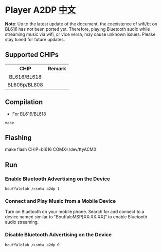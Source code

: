 # Player A2DP [中文](README_zh.md)

**Note**: Up to the latest update of the document, the coexistence of wifi/bt on BL616 has not been ported yet. Therefore, playing Bluetooth audio while streaming music via wifi, or vice versa, may cause unknown issues. Please stay tuned for future updates.

## Supported CHIPs

|      CHIP        | Remark |
|:----------------:|:------:|
|BL616/BL618       |        |
|BL606p/BL808      |        |

## Compilation

- For BL616/BL618

```
make
```

## Flashing
make flash CHIP=bl616 COMX=/dev/ttyACM0

## Run

### Enable Bluetooth Advertising on the Device

```
bouffalolab />smta a2dp 1
```

### Connect and Play Music from a Mobile Device
Turn on Bluetooth on your mobile phone.
Search for and connect to a device named similar to "BouffaloMSP[XX:XX:XX]" to enable Bluetooth audio streaming.

### Disable Bluetooth Advertising on the Device

```
bouffalolab />smta a2dp 0
```
